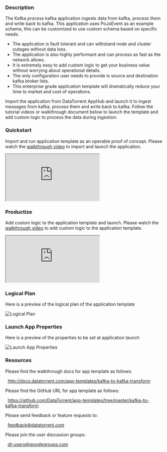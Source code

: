 ### Description
The Kafka process kafka application ingests data from kafka, process them and write back to kafka. This application uses PoJoEvent as an example schema, this can be customized to use custom schema based on specific needs.

- The application is fault tolerant and can withstand node and cluster outages without data loss.
- The application is also highly performant and can process as fast as the network allows.
- It is extremely easy to add custom logic to get your business value without worrying about operational details.
- The only configuration user needs to provide is source and destination kafka broker lists.
- This enterprise grade application template will dramatically reduce your time to market and cost of operations.

Import the application from DataTorrent AppHub and launch it to ingest messages from kafka, process them and write back to kafka. Follow the tutorial videos or walkthrough document below to launch the template and add custom logic to process the data during ingestion.

### Quickstart
Import and run application template as an operable proof of concept. Please watch the [walkthrough video](https://www.youtube.com/watch?v=) to import and launch the application.

<iframe src="https://www.youtube.com/embed" allowfullscreen="allowfullscreen" class="video" id="basicVideo" ga-track="basicVideo"></iframe>

### Productize
Add custom logic to the application template and launch. Please watch the [walkthrough video](https://www.youtube.com/watch) to add custom logic to the application template.

<iframe src="https://www.youtube.com/embed/" allowfullscreen="allowfullscreen" class="video" id="advancedVideo" ga-track="advancedVideo"></iframe>

### Logical Plan

Here is a preview of the logical plan of the application template

![Logical Plan](https://www.datatorrent.com/wp-content/uploads/2016/12/)

### Launch App Properties

Here is a preview of the properties to be set at application launch

![Launch App Properties](https://www.datatorrent.com/wp-content/uploads/2016/12/)

### Resources

Please find the walkthrough docs for app template as follows:

&nbsp; <a href="http://docs.datatorrent.com/app-templates/kafka-to-kafka-transform"  class="docs" id="docs" ga-track="docs" target="_blank">http://docs.datatorrent.com/app-templates/kafka-to-kafka-transform</a>

Please find the GitHub URL for app template as follows:

&nbsp; <a href="https://github.com/DataTorrent/app-templates/tree/master/kafka-to-kafka-transform"  class="github" id="github" ga-track="github" target="_blank">https://github.com/DataTorrent/app-templates/tree/master/kafka-to-kafka-transform</a>

Please send feedback or feature requests to:

&nbsp; <a href="mailto:feedback@datatorrent.com"  class="feedback" id="feedback" ga-track="feedback">feedback@datatorrent.com</a>

Please join the user discussion groups:

&nbsp; <a href="mailto:dt-users@googlegroups.com"  class="maillist" id="maillist" ga-track="maillist">dt-users@googlegroups.com</a>
